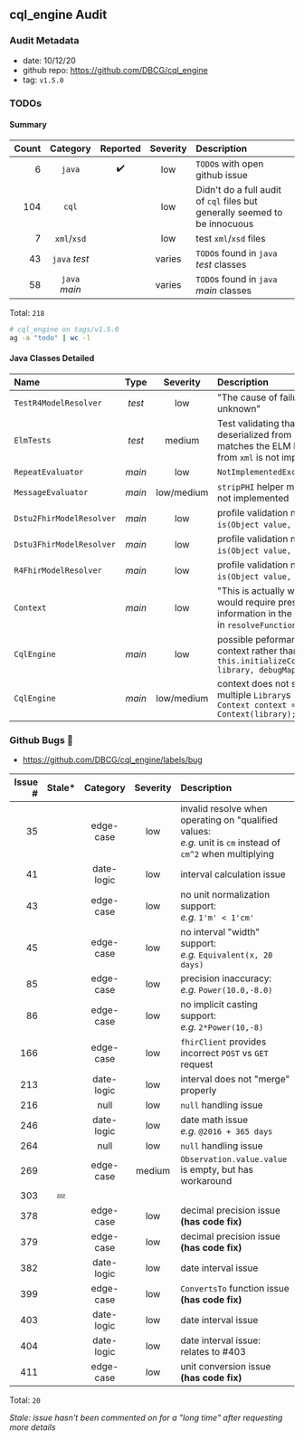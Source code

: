 ## cql_engine Audit

### Audit Metadata
- date: 10/12/20
- github repo: https://github.com/DBCG/cql_engine
- tag: `v1.5.0`


### TODOs

#### Summary

| Count | Category       | Reported           | Severity | Description |
| ----: | :------:       | :------:           | :------: | :---------- |
|    6  | `java`         | :heavy_check_mark: |  low     | `TODO`s with open github issue |
|  104  | `cql`          |                    |  low     | Didn't do a full audit of `cql` files but generally seemed to be innocuous |
|    7  | `xml`/`xsd`    |                    |  low     | test `xml`/`xsd` files |
|   43  | `java` _test_  |                    |  varies  | `TODO`s found in `java` _test_ classes |
|   58  | `java` _main_  |                    |  varies  | `TODO`s found in `java` _main_ classes |

Total: `218`

```bash
# cql_engine on tags/v1.5.0
ag -a "todo" | wc -l
```

#### Java Classes Detailed

| Name                      | Type   | Severity     | Description |
| :---                      | :----: | :------:     | :---------- |
| `TestR4ModelResolver`     | _test_ |   low        | "The cause of failure for this is unknown" |
| `ElmTests`                | _test_ |  medium      | Test validating that the ELM library deserialized from `json` <br/> matches the ELM library deserialized from `xml` is not implemented |    
| `RepeatEvaluator`         | _main_ |   low        | `NotImplementedException` |
| `MessageEvaluator`        | _main_ |  low/medium  | `stripPHI` helper method is used, but not implemented |
| `Dstu2FhirModelResolver`  | _main_ |   low        | profile validation not performed in `is(Object value, Class<?> type)` API |
| `Dstu3FhirModelResolver`  | _main_ |   low        | profile validation not performed in `is(Object value, Class<?> type)` API |
| `R4FhirModelResolver`     | _main_ |   low        | profile validation not performed in `is(Object value, Class<?> type)` API |
| `Context`                 | _main_ |   low        | "This is actually wrong, but to fix this would require preserving type information in the ELM" <br/> in `resolveFunctionRef` helper method |
| `CqlEngine`               | _main_ |   low        | possible peformance benefit: "reset a context rather than create a new one" <br/> `this.initializeContext(libraryCache, library, debugMap);` |
| `CqlEngine`               | _main_ |   low/medium | context does not support the use of multiple `Library`s <br/> `Context context = new Context(library);` |


### Github Bugs :bug:
- https://github.com/DBCG/cql_engine/labels/bug

| Issue # | Stale* | Category    | Severity | Description |
| ------: | :----: | :--------:  | :------: | :---------- |
|     35  |        | edge-case   |   low    | invalid resolve when operating on "qualified values: <br/> _e.g._ unit is `cm` instead of `cm^2` when multiplying |
|     41  |        | date-logic  |   low    | interval calculation issue |
|     43  |        | edge-case   |   low    | no unit normalization support: <br/> _e.g._ `1'm' < 1'cm'` |
|     45  |        | edge-case   |   low    | no interval "width" support: <br/> _e.g._ `Equivalent(x, 20 days)` |
|     85  |        | edge-case   |   low    | precision inaccuracy: <br/> _e.g._ `Power(10.0,-8.0)` |
|     86  |        | edge-case   |   low    | no implicit casting support: <br/> _e.g._ `2*Power(10,-8)` |
|     166 |        | edge-case   |   low    | `fhirClient` provides incorrect `POST` vs `GET` request |
|     213 |        | date-logic  |   low    | interval does not "merge" properly |
|     216 |        | null        |   low    | `null` handling issue |
|     246 |        | date-logic  |   low    | date math issue <br/> _e.g._ `@2016 + 365 days` |
|     264 |        | null        |   low    | `null` handling issue |
|     269 |        | edge-case   |   medium | `Observation.value.value` is empty, but has workaround |
|     303 | :zzz:  |             |          |             |
|     378 |        | edge-case   |   low    | decimal precision issue **(has code fix)** |
|     379 |        | edge-case   |   low    | decimal precision issue **(has code fix)** |
|     382 |        | date-logic  |   low    | date interval issue |
|     399 |        | edge-case   |   low    | `ConvertsTo` function issue **(has code fix)** |
|     403 |        | date-logic  |   low    | date interval issue |
|     404 |        | date-logic  |   low    | date interval issue: relates to #403 |
|     411 |        | edge-case   |   low    | unit conversion issue **(has code fix)** |

Total: `20`

_Stale: issue hasn't been commented on for a "long time" after requesting more details_ 
